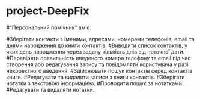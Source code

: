 # project-DeepFix
#“Персональний помічник” вміє:

#Зберігати контакти з іменами, адресами, номерами телефонів, email та днями народження до книги контактів.
#Виводити список контактів, у яких день народження через задану кількість днів від поточної дати.
#Перевіряти правильність введеного номера телефону та email під час створення або редагування запису та повідомляти користувача у разі некоректного введення.
#Здійснювати пошук контактів серед контактів книги.
#Редагувати та видаляти записи з книги контактів.
#Зберігати нотатки з текстовою інформацією.
#Проводити пошук за нотатками.
#Редагувати та видаляти нотатки.
